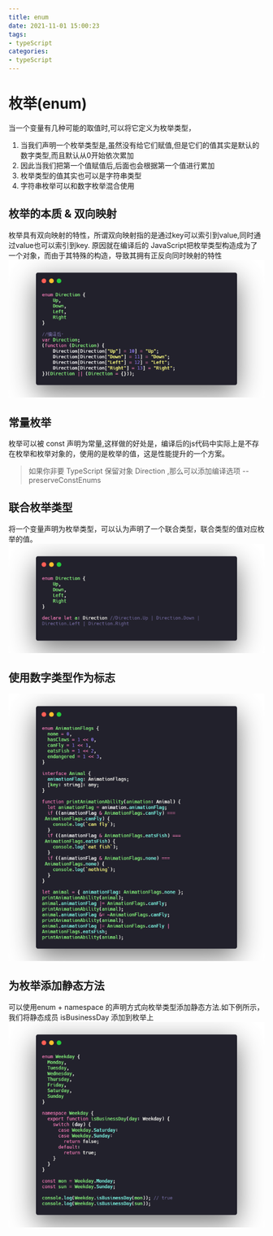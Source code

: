 ```yaml
---
title: enum
date: 2021-11-01 15:00:23
tags:
- typeScript
categories:
- typeScript
---
```


# 枚举(enum)
当一个变量有几种可能的取值时,可以将它定义为枚举类型，
1. 当我们声明一个枚举类型是,虽然没有给它们赋值,但是它们的值其实是默认的数字类型,而且默认从0开始依次累加
2. 因此当我们把第一个值赋值后,后面也会根据第一个值进行累加
3. 枚举类型的值其实也可以是字符串类型
4. 字符串枚举可以和数字枚举混合使用

## 枚举的本质 & 双向映射
枚举具有双向映射的特性，所谓双向映射指的是通过key可以索引到value,同时通过value也可以索引到key.
原因就在编译后的 JavaScript把枚举类型构造成为了一个对象，而由于其特殊的构造，导致其拥有正反向同时映射的特性
![alt](enum/1.png)

## 常量枚举
枚举可以被 const 声明为常量,这样做的好处是，编译后的js代码中实际上是不存在枚举和枚举对象的，使用的是枚举的值，这是性能提升的一个方案。
>如果你非要 TypeScript 保留对象 Direction ,那么可以添加编译选项 --preserveConstEnums


## 联合枚举类型
将一个变量声明为枚举类型，可以认为声明了一个联合类型，联合类型的值对应枚举的值。
![alt](enum/2.png)

## 使用数字类型作为标志
![alt](enum/3.png)


## 为枚举添加静态方法
可以使用enum + namespace 的声明方式向枚举类型添加静态方法.如下例所示，我们将静态成员 isBusinessDay 添加到枚举上
![alt](enum/4.png)

